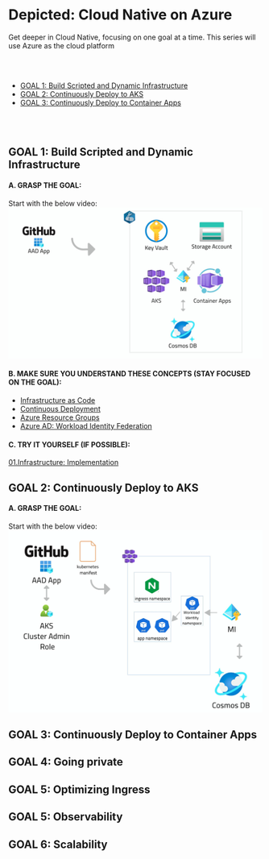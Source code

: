# Depicted: Cloud Native on Azure

Get deeper in Cloud Native, focusing on one goal at a time. This series will use Azure as the cloud platform

<br/>
<br/>


* [GOAL 1: Build Scripted and Dynamic Infrastructure](#goal-1-build-scripted-and-dynamic-infrastructure)
* [GOAL 2: Continuously Deploy to AKS](#goal-2-continuously-deploy-to-aks)
* [GOAL 3: Continuously Deploy to Container Apps](#goal-3-continuously-deploy-to-container-apps)


<br/>
<br/>

## GOAL 1: Build Scripted and Dynamic Infrastructure

#### **A. GRASP THE GOAL:**
Start with the below video:
<a href="https://www.youtube.com/watch?v=0TlrXEC-Gjs" target="_blank"><img src="images/infra-workflow.jpg" alt="Ep.1: Infrastructure" /></a>

#### **B. MAKE SURE YOU UNDERSTAND THESE CONCEPTS (STAY FOCUSED ON THE GOAL):**
* [Infrastructure as Code](https://learn.microsoft.com/en-us/devops/deliver/what-is-infrastructure-as-code)
* [Continuous Deployment](https://learn.microsoft.com/en-us/devops/deliver/what-is-continuous-delivery)
* [Azure Resource Groups](https://learn.microsoft.com/en-us/azure/azure-resource-manager/management/manage-resource-groups-portal)
* [Azure AD: Workload Identity Federation](https://learn.microsoft.com/en-us/azure/active-directory/develop/workload-identity-federation)

#### **C. TRY IT YOURSELF (IF POSSIBLE):**
[01.Infrastructure: Implementation](01.DeployInfrastructure/README.md)

## GOAL 2: Continuously Deploy to AKS

#### **A. GRASP THE GOAL:**
Start with the below video:
<a href="https://www.youtube.com/watch?v=1Vyy8RSez1o" target="_blank"><img src="images/aks-app-workflow.png" alt="Ep.1: Infrastructure" /></a>

## GOAL 3: Continuously Deploy to Container Apps
## GOAL 4: Going private
## GOAL 5: Optimizing Ingress
## GOAL 5: Observability 
## GOAL 6: Scalability